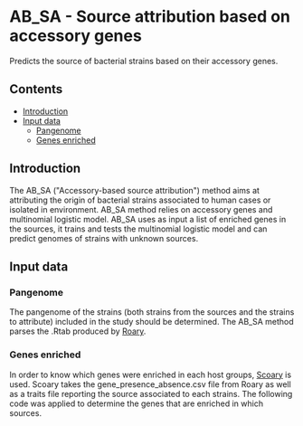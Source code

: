 AB_SA - Source attribution based on accessory genes
========
Predicts the source of bacterial strains based on their accessory genes.

## Contents
  * [Introduction](#introduction)
  * [Input data](#input-data)
    * [Pangenome](#pangenome)
    * [Genes enriched](#genes-enriched)

## Introduction

The AB_SA ("Accessory-based source attribution") method aims at attributing the origin of bacterial strains associated to human cases or isolated in environment. 
AB_SA method relies on accessory genes and multinomial logistic model. AB_SA uses as input a list of enriched genes in the sources, it trains and tests the multinomial logistic model and can predict  genomes of strains with unknown sources.  


## Input data

### Pangenome
The pangenome of the strains (both strains from the sources and the strains to attribute) included in the study should be determined. The AB_SA method parses the .Rtab produced by [Roary](http://sanger-pathogens.github.io/Roary). 

### Genes enriched
In order to know which genes were enriched in each host groups, [Scoary](https://github.com/AdmiralenOla/Scoary) is used. Scoary takes the gene_presence_absence.csv file from Roary as well as a traits file reporting the source associated to each strains. The following code was applied  to determine the genes that are enriched in which sources.

